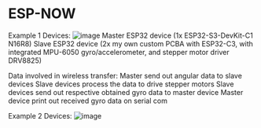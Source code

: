 # ESP-NOW

Example 1
Devices:
![image](https://github.com/user-attachments/assets/16754321-6825-4c28-940d-f1b7e944de9f)
Master ESP32 device (1x ESP32-S3-DevKit-C1 N16R8)
Slave ESP32 device (2x my own custom PCBA with ESP32-C3, with integrated MPU-6050 gyro/accelerometer, and stepper motor driver DRV8825)

Data involved in wireless transfer:
Master send out angular data to slave devices
Slave devices process the data to drive stepper motors
Slave devices send out respective obtained gyro data to master device
Master device print out received gyro data on serial com

Example 2
Devices:
![image](https://github.com/user-attachments/assets/43fb3fd7-2e23-4590-87c1-1c8e5a140d04)

